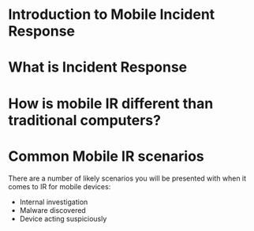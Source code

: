 # Introduction to Mobile Incident Response

# What is Incident Response

# How is mobile IR different than traditional computers?

# Common Mobile IR scenarios
There are a number of likely scenarios you will be presented with when it comes to IR for mobile devices:

* Internal investigation
* Malware discovered
* Device acting suspiciously
